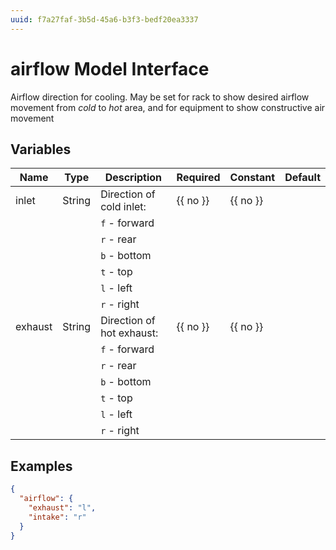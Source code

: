 ```yaml
---
uuid: f7a27faf-3b5d-45a6-b3f3-bedf20ea3337
---
```


# airflow Model Interface

Airflow direction for cooling. May be set for rack to show desired
airflow movement from _cold_ to _hot_ area, and for equipment to show
constructive air movement

## Variables

| Name    | Type   | Description               | Required         | Constant         | Default |
| ------- | ------ | ------------------------- | ---------------- | ---------------- | ------- |
| inlet   | String | Direction of cold inlet:  | {{ no }} | {{ no }} |         |
|         |        | `f` - forward          |                  |                  |         |
|         |        | `r` - rear             |                  |                  |         |
|         |        | `b` - bottom           |                  |                  |         |
|         |        | `t` - top              |                  |                  |         |
|         |        | `l` - left             |                  |                  |         |
|         |        | `r` - right            |                  |                  |         |
| exhaust | String | Direction of hot exhaust: | {{ no }} | {{ no }} |         |
|         |        | `f` - forward          |                  |                  |         |
|         |        | `r` - rear             |                  |                  |         |
|         |        | `b` - bottom           |                  |                  |         |
|         |        | `t` - top              |                  |                  |         |
|         |        | `l` - left             |                  |                  |         |
|         |        | `r` - right            |                  |                  |         |

## Examples

```json
{
  "airflow": {
    "exhaust": "l",
    "intake": "r"
  }
}
```
